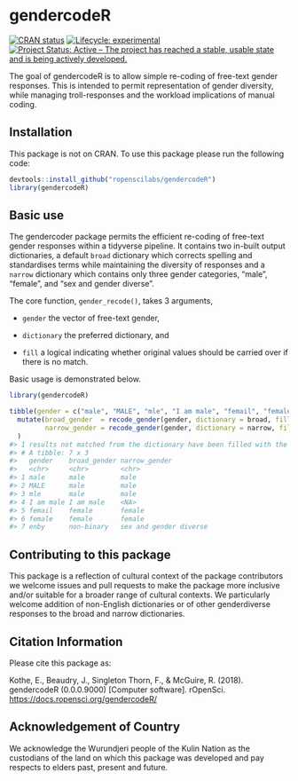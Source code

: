 
<!-- README.md is generated from README.Rmd. Please edit that file -->

# gendercodeR

<!-- badges: start -->

[![CRAN
status](https://www.r-pkg.org/badges/version/gendercodeR)](https://CRAN.R-project.org/package=gendercodeR)
[![Lifecycle:
experimental](https://img.shields.io/badge/lifecycle-experimental-orange.svg)](https://www.tidyverse.org/lifecycle/#experimental)
[![Project Status: Active – The project has reached a stable, usable
state and is being actively
developed.](https://www.repostatus.org/badges/latest/active.svg)](https://www.repostatus.org/#active)
<!-- badges: end -->

The goal of gendercodeR is to allow simple re-coding of free-text gender
responses. This is intended to permit representation of gender
diversity, while managing troll-responses and the workload implications
of manual coding.

## Installation

This package is not on CRAN. To use this package please run the
following code:

``` r
devtools::install_github("ropenscilabs/gendercodeR")
library(gendercodeR)
```

## Basic use

The gendercoder package permits the efficient re-coding of free-text
gender responses within a tidyverse pipeline. It contains two in-built
output dictionaries, a default `broad` dictionary which corrects
spelling and standardises terms while maintaining the diversity of
responses and a `narrow` dictionary which contains only three gender
categories, “male”, “female”, and “sex and gender diverse”.

The core function, `gender_recode()`, takes 3 arguments,

  - `gender` the vector of free-text gender,

  - `dictionary` the preferred dictionary, and

  - `fill` a logical indicating whether original values should be
    carried over if there is no match.

Basic usage is demonstrated below.

``` r
library(gendercodeR)

tibble(gender = c("male", "MALE", "mle", "I am male", "femail", "female", "enby")) %>% 
  mutate(broad_gender  = recode_gender(gender, dictionary = broad, fill = TRUE),
         narrow_gender = recode_gender(gender, dictionary = narrow, fill = FALSE)
  )
#> 1 results not matched from the dictionary have been filled with the user inputted values
#> # A tibble: 7 x 3
#>   gender    broad_gender narrow_gender         
#>   <chr>     <chr>        <chr>                 
#> 1 male      male         male                  
#> 2 MALE      male         male                  
#> 3 mle       male         male                  
#> 4 I am male I am male    <NA>                  
#> 5 femail    female       female                
#> 6 female    female       female                
#> 7 enby      non-binary   sex and gender diverse
```

## Contributing to this package

This package is a reflection of cultural context of the package
contributors we welcome issues and pull requests to make the package
more inclusive and/or suitable for a broader range of cultural contexts.
We particularly welcome addition of non-English dictionaries or of other
genderdiverse responses to the broad and narrow dictionaries.

## Citation Information

Please cite this package as:

Kothe, E., Beaudry, J., Singleton Thorn, F., & McGuire, R. (2018).
gendercodeR (0.0.0.9000) \[Computer software\]. rOpenSci.
<https://docs.ropensci.org/gendercodeR/>

## Acknowledgement of Country

We acknowledge the Wurundjeri people of the Kulin Nation as the
custodians of the land on which this package was developed and pay
respects to elders past, present and future.
